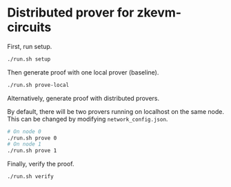 # Distributed prover for zkevm-circuits

First, run setup.

```bash
./run.sh setup
```

Then generate proof with one local prover (baseline).

```bash
./run.sh prove-local
```

Alternatively, generate proof with distributed provers.

By default, there will be two provers running on localhost on the same node. This can be changed by modifying `network_config.json`.

```bash
# On node 0
./run.sh prove 0
# On node 1
./run.sh prove 1
```

Finally, verify the proof.

```bash
./run.sh verify
```



